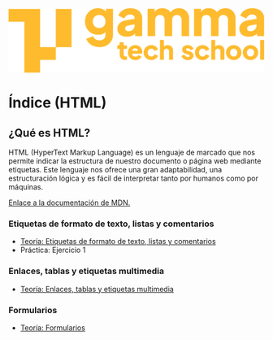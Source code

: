 ![](../assets/Logo_Yellow.png)

# Índice (HTML)

## ¿Qué es HTML?
HTML (HyperText Markup Language) es un lenguaje de marcado que nos permite indicar la estructura de nuestro documento o página web mediante etiquetas. Este lenguaje nos ofrece una gran adaptabilidad, una estructuración lógica y es fácil de interpre­tar tanto por humanos como por máquinas. 

[Enlace a la documentación de MDN.](https://developer.mozilla.org/es/docs/Web/HTML)

### Etiquetas de formato de texto, listas y comentarios
- [Teoría: Etiquetas de formato de texto, listas y comentarios](texto_y_listas.md)
- Práctica: Ejercicio 1

### Enlaces, tablas y etiquetas multimedia
- [Teoría: Enlaces, tablas y etiquetas multimedia](enlaces_y_etiquetas_multimedia.md)

### Formularios
- [Teoría: Formularios](formularios.md)